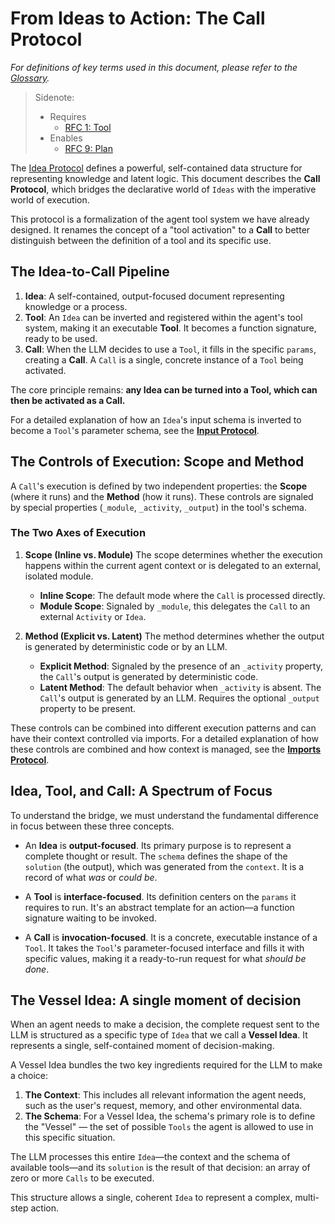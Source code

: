 # From Ideas to Action: The Call Protocol

_For definitions of key terms used in this document, please refer to the [Glossary](./00_glossary.md)._

> Sidenote:
>
> - Requires
>   - [RFC 1: Tool](/)
> - Enables
>   - [RFC 9: Plan](/)

The [Idea Protocol](./01_protocol_ideas.md) defines a powerful, self-contained data structure for representing knowledge and latent logic. This document describes the **Call Protocol**, which bridges the declarative world of `Ideas` with the imperative world of execution.

This protocol is a formalization of the agent tool system we have already designed. It renames the concept of a "tool activation" to a **Call** to better distinguish between the definition of a tool and its specific use.

## The Idea-to-Call Pipeline

1.  **Idea**: A self-contained, output-focused document representing knowledge or a process.
2.  **Tool**: An `Idea` can be inverted and registered within the agent's tool system, making it an executable **Tool**. It becomes a function signature, ready to be used.
3.  **Call**: When the LLM decides to use a `Tool`, it fills in the specific `params`, creating a **Call**. A `Call` is a single, concrete instance of a `Tool` being activated.

The core principle remains: **any Idea can be turned into a Tool, which can then be activated as a Call.**

For a detailed explanation of how an `Idea`'s input schema is inverted to become a `Tool`'s parameter schema, see the **[Input Protocol](./06_agent_input.md)**.

## The Controls of Execution: Scope and Method

A `Call`'s execution is defined by two independent properties: the **Scope** (where it runs) and the **Method** (how it runs). These controls are signaled by special properties (`_module`, `_activity`, `_output`) in the tool's schema.

### The Two Axes of Execution

1.  **Scope (Inline vs. Module)**
    The scope determines whether the execution happens within the current agent context or is delegated to an external, isolated module.
    - **Inline Scope**: The default mode where the `Call` is processed directly.
    - **Module Scope**: Signaled by `_module`, this delegates the `Call` to an external `Activity` or `Idea`.

2.  **Method (Explicit vs. Latent)**
    The method determines whether the output is generated by deterministic code or by an LLM.
    - **Explicit Method**: Signaled by the presence of an `_activity` property, the `Call`'s output is generated by deterministic code.
    - **Latent Method**: The default behavior when `_activity` is absent. The `Call`'s output is generated by an LLM. Requires the optional `_output` property to be present.

These controls can be combined into different execution patterns and can have their context controlled via imports. For a detailed explanation of how these controls are combined and how context is managed, see the **[Imports Protocol](./03_agent_imports.md)**.

## Idea, Tool, and Call: A Spectrum of Focus

To understand the bridge, we must understand the fundamental difference in focus between these three concepts.

- An **Idea** is **output-focused**. Its primary purpose is to represent a complete thought or result. The `schema` defines the shape of the `solution` (the output), which was generated from the `context`. It is a record of what _was_ or _could be_.

- A **Tool** is **interface-focused**. Its definition centers on the `params` it requires to run. It's an abstract template for an action—a function signature waiting to be invoked.

- A **Call** is **invocation-focused**. It is a concrete, executable instance of a `Tool`. It takes the `Tool`'s parameter-focused interface and fills it with specific values, making it a ready-to-run request for what _should be done_.

## The Vessel Idea: A single moment of decision

When an agent needs to make a decision, the complete request sent to the LLM is structured as a specific type of `Idea` that we call a **Vessel Idea**. It represents a single, self-contained moment of decision-making.

A Vessel Idea bundles the two key ingredients required for the LLM to make a choice:

1.  **The Context**: This includes all relevant information the agent needs, such as the user's request, memory, and other environmental data.
2.  **The Schema**: For a Vessel Idea, the schema's primary role is to define the "Vessel" — the set of possible `Tools` the agent is allowed to use in this specific situation.

The LLM processes this entire `Idea`—the context and the schema of available tools—and its `solution` is the result of that decision: an array of zero or more `Calls` to be executed.

This structure allows a single, coherent `Idea` to represent a complex, multi-step action.
